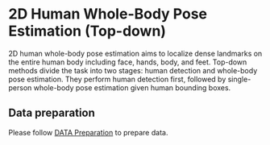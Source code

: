 # 2D Human Whole-Body Pose Estimation (Top-down)

2D human whole-body pose estimation aims to localize dense landmarks on the entire human body including face, hands, body, and feet.
Top-down methods divide the task into two stages: human detection and whole-body pose estimation.
They perform human detection first, followed by single-person whole-body pose estimation given human bounding boxes.

## Data preparation

Please follow [DATA Preparation](/docs/tasks/2d_wholebody_keypoint.md) to prepare data.
